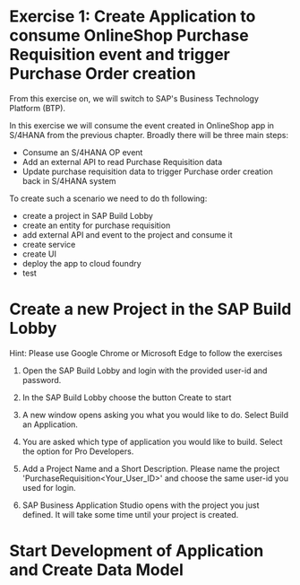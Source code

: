 # Exercise 1: Create Application to consume OnlineShop Purchase Requisition event and trigger Purchase Order creation

From this exercise on, we will switch to SAP's Business Technology Platform (BTP).

In this exercise we will consume the event created in OnlineShop app in S/4HANA from the previous chapter. Broadly there will be three main steps:
- Consume an S/4HANA OP event
- Add an external API to read Purchase Requisition data
- Update purchase requisition data to trigger Purchase order creation back in S/4HANA system

To create such a scenario we need to do th following:
- create a project in SAP Build Lobby
- create an entity for purchase requisition
- add external API and event to the project and consume it
- create service
- create UI
- deploy the app to cloud foundry
- test

# Create a new Project in the SAP Build Lobby
Hint: Please use Google Chrome or Microsoft Edge to follow the exercises

1. Open the SAP Build Lobby and login with the provided user-id and password.

2. In the SAP Build Lobby choose the button Create to start


3. A new window opens asking you what you would like to do. Select Build an Application.


4. You are asked which type of application you would like to build. Select the option for Pro Developers.


5. Add a Project Name and a Short Description. Please name the project 'PurchaseRequisition<Your_User_ID>' and choose the same user-id you used for login.
6. SAP Business Application Studio opens with the project you just defined. It will take some time until your project is created.
   
# Start Development of Application and Create Data Model
